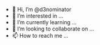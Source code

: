 - 👋 Hi, I’m @d3nominator
- 👀 I’m interested in ...
- 🌱 I’m currently learning ...
- 💞️ I’m looking to collaborate on ...
- 📫 How to reach me ...

<!---
d3nominator/d3nominator is a ✨ special ✨ repository because its `README.md` (this file) appears on your GitHub profile.
You can click the Preview link to take a look at your changes.
--->
